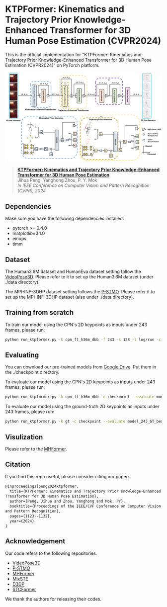 # KTPFormer: Kinematics and Trajectory Prior Knowledge-Enhanced Transformer for 3D Human Pose Estimation (CVPR2024)
This is the official implementation for "KTPFormer: Kinematics and Trajectory Prior Knowledge-Enhanced Transformer for 3D Human Pose Estimation (CVPR2024)" on PyTorch platform.


<p align="center"><img src="network.png", width="700" alt="" /></p>


> [**KTPFormer: Kinematics and Trajectory Prior Knowledge-Enhanced Transformer for 3D Human Pose Estimation**](https://openaccess.thecvf.com/content/CVPR2024/papers/Peng_KTPFormer_Kinematics_and_Trajectory_Prior_Knowledge-Enhanced_Transformer_for_3D_Human_CVPR_2024_paper.pdf)         
> Jihua Peng, Yanghong Zhou, P. Y. Mok        
> *In IEEE Conference on Computer Vision and Pattern Recognition (CVPR), 2024*


## Dependencies

Make sure you have the following dependencies installed:

* pytorch >= 0.4.0
* matplotlib=3.1.0
* einops
* timm


## Dataset

The Human3.6M dataset and HumanEva dataset setting follow the [VideoPose3D](https://github.com/facebookresearch/VideoPose3D).
Please refer to it to set up the Human3.6M dataset (under ./data directory).

The MPI-INF-3DHP dataset setting follows the [P-STMO](https://github.com/paTRICK-swk/P-STMO).
Please refer it to set up the MPI-INF-3DHP dataset (also under ./data directory).


## Training from scratch

To train our model using the CPN's 2D keypoints as inputs under 243 frames, please run:

```bash
python run_ktpformer.py -k cpn_ft_h36m_dbb -f 243 -s 128 -l log/run -c checkpoint
```


## Evaluating

You can download our pre-trained models from [Google Drive](https://drive.google.com/drive/u/0/folders/1Dpaj3IGxFR90ubrN4TMQ8vijQ7RCReeq). Put them in the ./checkpoint directory.

To evaluate our model using the CPN's 2D keypoints as inputs under 243 frames, please run:

```bash
python run_ktpformer.py -k cpn_ft_h36m_dbb -c checkpoint --evaluate model_243_CPN_best_epoch.bin -f 243
```

To evaluate our model using the ground-truth 2D keypoints as inputs under 243 frames, please run:

```bash
python run_ktpformer.py -k gt -c checkpoint --evaluate model_243_GT_best_epoch.bin -f 243
```

## Visulization

Please refer to the [MHFormer](https://github.com/Vegetebird/MHFormer).


## Citation

If you find this repo useful, please consider citing our paper:

```
@inproceedings{peng2024ktpformer,
  title={KTPFormer: Kinematics and Trajectory Prior Knowledge-Enhanced Transformer for 3D Human Pose Estimation},
  author={Peng, Jihua and Zhou, Yanghong and Mok, PY},
  booktitle={Proceedings of the IEEE/CVF Conference on Computer Vision and Pattern Recognition},
  pages={1123--1132},
  year={2024}
}
```

## Acknowledgement
Our code refers to the following repositories.

* [VideoPose3D](https://github.com/facebookresearch/VideoPose3D)
* [P-STMO](https://github.com/paTRICK-swk/P-STMO/tree/main)
* [MHFormer](https://github.com/Vegetebird/MHFormer)
* [MixSTE](https://github.com/JinluZhang1126/MixSTE)
* [D3DP](https://github.com/paTRICK-swk/D3DP)
* [STCFormer](https://github.com/zhenhuat/STCFormer)

We thank the authors for releasing their codes.



